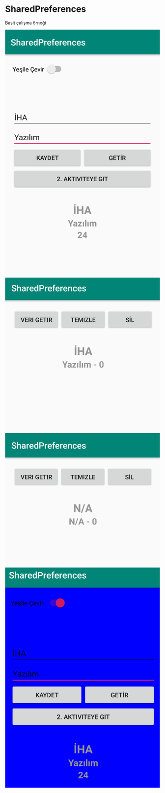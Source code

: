 # SharedPreferences

Basit çalışma örneği

![alt text](https://github.com/ihaydinn/SharedPreferences/blob/master/shared.png)
![alt text](https://github.com/ihaydinn/SharedPreferences/blob/master/shared2.png)
![alt text](https://github.com/ihaydinn/SharedPreferences/blob/master/shared3.png)
![alt text](https://github.com/ihaydinn/SharedPreferences/blob/master/shared4.png)
